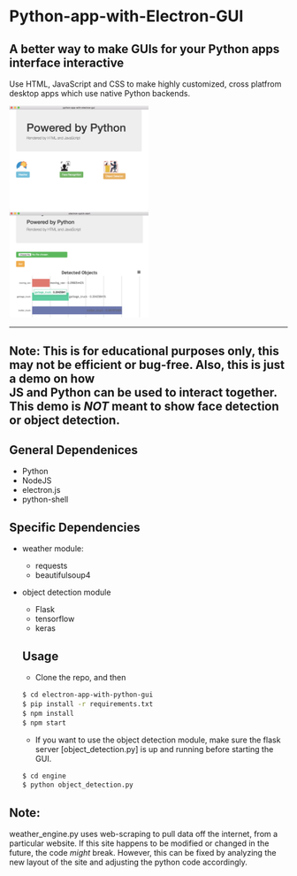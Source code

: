 # Python-app-with-Electron-GUI
A better way to make GUIs for your Python apps interface interactive
--------------------------------------------------------------------

Use HTML, JavaScript and CSS to make highly customized, cross platfrom desktop apps which use native Python backends.

<img src="/samples/1.png" width="50%" />
<img src="/samples/3.png" width="50%" />


--------------------------------------------------------------------------------------------------------------------------
Note: This is for educational purposes only, this may not be efficient or bug-free. Also, this is just a demo on how   
JS and Python can be used to interact together. This demo is *NOT* meant to show face detection or object detection. 
--------------------------------------------------------------------------------------------------------------------------

## General Dependenices
  * Python
  * NodeJS
  * electron.js
  * python-shell
 
## Specific Dependencies
  * weather module:
    * requests
    * beautifulsoup4
   
  * object detection module
    * Flask
    * tensorflow
    * keras
    
    ## Usage
    * Clone the repo, and then
	```sh
	$ cd electron-app-with-python-gui
	$ pip install -r requirements.txt
	$ npm install
	$ npm start
	```
    * If you want to use the object detection module, make sure the flask server [object_detection.py] is up and running before starting the GUI.
	```sh
	$ cd engine
	$ python object_detection.py
	```

## Note:

weather_engine.py uses web-scraping to pull data off the internet, from a particular website. If this site happens to be modified
or changed in the future, the code *might* break. However, this can be fixed by analyzing the new layout of the site and adjusting
the python code accordingly.
